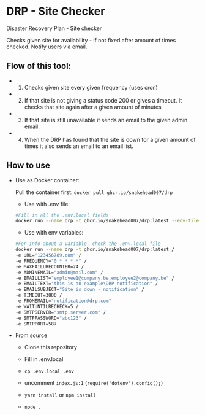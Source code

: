 # DRP - Site Checker
Disaster Recovery Plan - Site checker

Checks given site for availability - if not fixed after amount of times checked. Notify users via email.

## Flow of this tool:

- 1) Checks given site every given frequency (uses cron)
- 2) If that site is not giving a status code 200 or gives a timeout. 
     It checks that site again after a given amount of minutes
- 3) If that site is still unavailable it sends an email to the given admin email.
- 4) When the DRP has found that the site is down for a given amount of times it also sends an email to an email list.

## How to use

- Use as Docker container: 

     Pull the container first: `docker pull ghcr.io/snakehead007/drp`
     
    - Use with .env file:

    ```bash
    #Fill in all the .env.local fields
    docker run --name drp -t ghcr.io/snakehead007/drp:latest --env-file ./.env.local
    ```
    - Use with env variables:
    ```bash
    #For info about a variable, check the .env.local file
    docker run --name drp -t ghcr.io/snakehead007/drp:latest /
    -e URL="123456789.com" /
    -e FREQUENCY="0 * * * *" /
    -e MAXFAILURECOUNTER=24 /
    -e ADMINEMAIL="admin@mail.com" /
    -e EMAILLIST="employee1@company.be,employee2@company.be" /
    -e EMAILTEXT="this is an example\DRP notification" /
    -e EMAILSUBJECT="Site is down - notification" /
    -e TIMEOUT=3000 /
    -e FROMEMAIL="notification@drp.com"
    -e WAITUNTILRECHECK=5 /
    -e SMTPSERVER="smtp.server.com" /
    -e SMTPPASSWORD="abc123" /
    -e SMTPPORT=587
    ```

- From source
    - Clone this repository

    - Fill in .env.local

    - `cp .env.local .env`

    - uncomment `index.js:1` (`require('dotenv').config();`)

    - `yarn install` or `npm install`

    - `node .`
